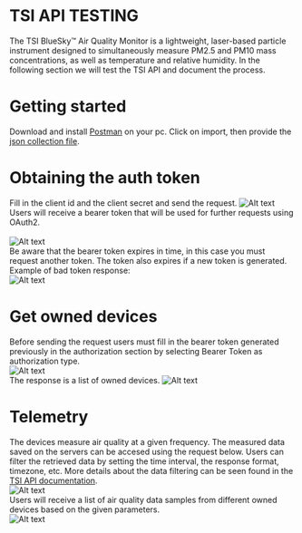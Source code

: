 # TSI API TESTING

The TSI BlueSky™ Air Quality Monitor is a lightweight, laser-based particle instrument designed to simultaneously measure PM2.5 and PM10 mass concentrations, as well as temperature and relative humidity. In the following section we will test the TSI API and document the process. 

# Getting started
Download and install [Postman](https://www.postman.com/downloads/) on your pc.
Click on import, then provide the [json collection file](https://github.com/beia/beialand/blob/CristianBalanean/practice/TsiAPI/External%20API%20Demo%20(BEIA).postman_collection%20v11-3-20%20(1).json).
  
# Obtaining the auth token  
Fill in the client id and the client secret and send the request.
  ![Alt text](https://github.com/beia/beialand/blob/CristianBalanean/practice/TsiAPI/ss/authToken.PNG?raw=true)<br/>
Users will receive a bearer token that will be used for further requests using OAuth2.<br/>  
  ![Alt text](https://github.com/beia/beialand/blob/CristianBalanean/practice/TsiAPI/ss/authTokenResponse.PNG?raw=true)<br/>
Be aware that the bearer token expires in time, in this case you must request another token. The token also expires if a new token is generated.
Example of bad token response:<br/>
  ![Alt text](https://github.com/beia/beialand/blob/CristianBalanean/practice/TsiAPI/ss/unauthorized.PNG?raw=true)<br/>

# Get owned devices
Before sending the request users must fill in the bearer token generated previously in the authorization section by selecting Bearer Token as authorization type.<br/>
![Alt text](https://github.com/beia/beialand/blob/CristianBalanean/practice/TsiAPI/ss/devices.PNG?raw=true)<br/>
The response is a list of owned devices.
![Alt text](https://github.com/beia/beialand/blob/CristianBalanean/practice/TsiAPI/ss/deviceResponse.PNG?raw=true)<br/>

# Telemetry
The devices measure air quality at a given frequency. The measured data saved on the servers can be accesed using the request below. Users can filter the retrieved data by setting the time interval, the response format, timezone, etc. More details about the data filtering can be seen found in the [TSI API documentation](https://github.com/beia/beialand/blob/CristianBalanean/practice/TsiAPI/TSI%20Link%20External%20API%20v11-3-20.pdf).<br>
![Alt text](https://github.com/beia/beialand/blob/CristianBalanean/practice/TsiAPI/ss/telemetry.PNG?raw=true)<br/>
Users will receive a list of air quality data samples from different owned devices based on the given parameters.</br> 
![Alt text](https://github.com/beia/beialand/blob/CristianBalanean/practice/TsiAPI/ss/telemetryResponse.PNG?raw=true)<br/>

